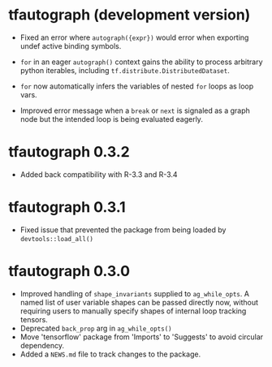 # tfautograph (development version)

* Fixed an error where `autograph({expr})` would error when exporting undef
  active binding symbols.
  
* `for` in an eager `autograph()` context gains the ability to process
  arbitrary python iterables, including `tf.distribute.DistributedDataset`.

* `for` now automatically infers the variables of nested `for` loops as loop vars.

* Improved error message when a `break` or `next` is signaled as a graph node
  but the intended loop is being evaluated eagerly.

# tfautograph 0.3.2

* Added back compatibility with R-3.3 and R-3.4

# tfautograph 0.3.1

* Fixed issue that prevented the package from being loaded by `devtools::load_all()`

# tfautograph 0.3.0

* Improved handling of `shape_invariants` supplied to `ag_while_opts`. A named list of user variable shapes can be passed directly now, without requiring users to manually specify shapes of internal loop tracking tensors.
* Deprecated `back_prop` arg in `ag_while_opts()`
* Move 'tensorflow' package from 'Imports' to 'Suggests' to avoid circular dependency.
* Added a `NEWS.md` file to track changes to the package.
